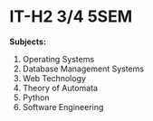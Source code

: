 # IT-H2 3/4 5SEM

**Subjects:**
1) Operating Systems
2) Database Management Systems
3) Web Technology
4) Theory of Automata
5) Python
6) Software Engineering

